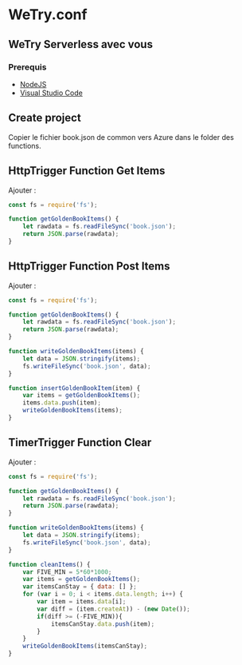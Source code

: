 # WeTry.conf 
## WeTry Serverless avec vous 

### Prerequis
- [NodeJS](https://nodejs.org/en/)
- [Visual Studio Code](https://code.visualstudio.com/)

## Create project
Copier le fichier book.json de common vers Azure dans le folder des functions.

## HttpTrigger Function Get Items
Ajouter :

``` javascript
const fs = require('fs');

function getGoldenBookItems() {
    let rawdata = fs.readFileSync('book.json');
    return JSON.parse(rawdata);
}
```

## HttpTrigger Function Post Items
Ajouter :

``` javascript
const fs = require('fs');

function getGoldenBookItems() {
    let rawdata = fs.readFileSync('book.json');
    return JSON.parse(rawdata);
}

function writeGoldenBookItems(items) {
    let data = JSON.stringify(items);
    fs.writeFileSync('book.json', data);
}

function insertGoldenBookItem(item) {
    var items = getGoldenBookItems();
    items.data.push(item);
    writeGoldenBookItems(items);
}
```

## TimerTrigger Function Clear
Ajouter :

``` javascript
const fs = require('fs');

function getGoldenBookItems() {
    let rawdata = fs.readFileSync('book.json');
    return JSON.parse(rawdata);
}

function writeGoldenBookItems(items) {
    let data = JSON.stringify(items);
    fs.writeFileSync('book.json', data);
}

function cleanItems() {
    var FIVE_MIN = 5*60*1000;
    var items = getGoldenBookItems();
    var itemsCanStay = { data: [] };
    for (var i = 0; i < items.data.length; i++) {
        var item = items.data[i];
        var diff = (item.createAt)) - (new Date());
        if(diff >= (-FIVE_MIN)){
            itemsCanStay.data.push(item);
        }
    }
    writeGoldenBookItems(itemsCanStay);
}
```
